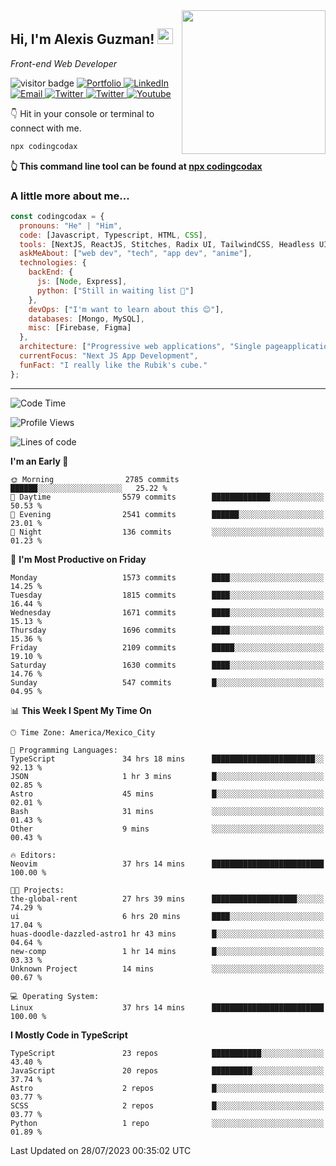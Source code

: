 <img align='right' src="https://media.giphy.com/media/M9gbBd9nbDrOTu1Mqx/giphy.gif" width="230">
<h2>Hi, I'm Alexis Guzman! <img src="https://media.giphy.com/media/hvRJCLFzcasrR4ia7z/giphy.gif" width="25px"></h2>
<p><em>Front-end Web Developer</em></p>

<p>
  <img src="https://visitor-badge.glitch.me/badge?page_id=a12989x.a12989x&left_color=black&right_color=gray" alt="visitor badge"/>
  <a href='https://www.codingcodax.dev/' target='_blank'>
    <img alt='Portfolio' src='https://img.shields.io/badge/Portfolio-black?logo=vercel&style=flat-square'>
  </a>
  <a href='https://linkedin.com/in/codingcodax/' target='_blank'>
    <img alt='LinkedIn' src='https://img.shields.io/badge/LinkedIn-black?logo=LinkedIn&style=flat-square'>
  </a>
  <a href='mailto:codingcodax@gmail.com' target='_blank'>
    <img alt='Email' src='https://img.shields.io/badge/Email-black?logo=Gmail&style=flat-square'>
  </a>
  <a href='https://twitter.com/codingcodax' target='_blank'>
    <img alt='Twitter' src='https://img.shields.io/badge/Twitter-black?logo=Twitter&style=flat-square'>
  </a>
  <a href='https://www.instagram.com/codingcodax/' target='_blank'>
    <img alt='Twitter' src='https://img.shields.io/badge/Instagram-black?logo=Instagram&style=flat-square'>
  </a>
  <a href='https://www.youtube.com/@codingcodax' target='_blank'>
    <img alt='Youtube' src='https://img.shields.io/badge/YouTube-black?logo=Youtube&style=flat-square'>
  </a>
</p>

👇 Hit in your console or terminal to connect with me.

```bash
npx codingcodax 
```
**👆 This command line tool can be found at [npx codingcodax](https://github.com/codingcodax/npx-codingcodax)**

<h3>A little more about me...</h3>

```javascript
const codingcodax = {
  pronouns: "He" | "Him",
  code: [Javascript, Typescript, HTML, CSS],
  tools: [NextJS, ReactJS, Stitches, Radix UI, TailwindCSS, Headless UI, Prisma],
  askMeAbout: ["web dev", "tech", "app dev", "anime"],
  technologies: {
    backEnd: {
      js: [Node, Express],
      python: ["Still in waiting list 🥲"]
    },
    devOps: ["I'm want to learn about this 😊"],
    databases: [Mongo, MySQL],
    misc: [Firebase, Figma]
  },
  architecture: ["Progressive web applications", "Single pageapplications"],
  currentFocus: "Next JS App Development",
  funFact: "I really like the Rubik's cube."
};
```

---

<!--START_SECTION:waka-->
![Code Time](http://img.shields.io/badge/Code%20Time-1%2C554%20hrs%2046%20mins-blue)

![Profile Views](http://img.shields.io/badge/Profile%20Views-0-blue)

![Lines of code](https://img.shields.io/badge/From%20Hello%20World%20I%27ve%20Written-8.0%20million%20lines%20of%20code-blue)

**I'm an Early 🐤** 

```text
🌞 Morning                2785 commits        ██████░░░░░░░░░░░░░░░░░░░   25.22 % 
🌆 Daytime                5579 commits        █████████████░░░░░░░░░░░░   50.53 % 
🌃 Evening                2541 commits        ██████░░░░░░░░░░░░░░░░░░░   23.01 % 
🌙 Night                  136 commits         ░░░░░░░░░░░░░░░░░░░░░░░░░   01.23 % 
```
📅 **I'm Most Productive on Friday** 

```text
Monday                   1573 commits        ████░░░░░░░░░░░░░░░░░░░░░   14.25 % 
Tuesday                  1815 commits        ████░░░░░░░░░░░░░░░░░░░░░   16.44 % 
Wednesday                1671 commits        ████░░░░░░░░░░░░░░░░░░░░░   15.13 % 
Thursday                 1696 commits        ████░░░░░░░░░░░░░░░░░░░░░   15.36 % 
Friday                   2109 commits        █████░░░░░░░░░░░░░░░░░░░░   19.10 % 
Saturday                 1630 commits        ████░░░░░░░░░░░░░░░░░░░░░   14.76 % 
Sunday                   547 commits         █░░░░░░░░░░░░░░░░░░░░░░░░   04.95 % 
```


📊 **This Week I Spent My Time On** 

```text
🕑︎ Time Zone: America/Mexico_City

💬 Programming Languages: 
TypeScript               34 hrs 18 mins      ███████████████████████░░   92.13 % 
JSON                     1 hr 3 mins         █░░░░░░░░░░░░░░░░░░░░░░░░   02.85 % 
Astro                    45 mins             █░░░░░░░░░░░░░░░░░░░░░░░░   02.01 % 
Bash                     31 mins             ░░░░░░░░░░░░░░░░░░░░░░░░░   01.43 % 
Other                    9 mins              ░░░░░░░░░░░░░░░░░░░░░░░░░   00.43 % 

🔥 Editors: 
Neovim                   37 hrs 14 mins      █████████████████████████   100.00 % 

🐱‍💻 Projects: 
the-global-rent          27 hrs 39 mins      ███████████████████░░░░░░   74.29 % 
ui                       6 hrs 20 mins       ████░░░░░░░░░░░░░░░░░░░░░   17.04 % 
huas-doodle-dazzled-astro1 hr 43 mins        █░░░░░░░░░░░░░░░░░░░░░░░░   04.64 % 
new-comp                 1 hr 14 mins        █░░░░░░░░░░░░░░░░░░░░░░░░   03.33 % 
Unknown Project          14 mins             ░░░░░░░░░░░░░░░░░░░░░░░░░   00.67 % 

💻 Operating System: 
Linux                    37 hrs 14 mins      █████████████████████████   100.00 % 
```

**I Mostly Code in TypeScript** 

```text
TypeScript               23 repos            ███████████░░░░░░░░░░░░░░   43.40 % 
JavaScript               20 repos            █████████░░░░░░░░░░░░░░░░   37.74 % 
Astro                    2 repos             █░░░░░░░░░░░░░░░░░░░░░░░░   03.77 % 
SCSS                     2 repos             █░░░░░░░░░░░░░░░░░░░░░░░░   03.77 % 
Python                   1 repo              ░░░░░░░░░░░░░░░░░░░░░░░░░   01.89 % 
```




 Last Updated on 28/07/2023 00:35:02 UTC
<!--END_SECTION:waka-->
